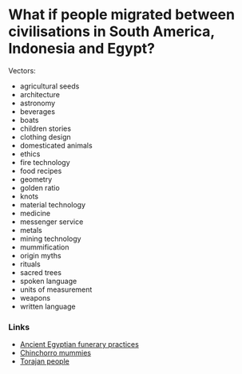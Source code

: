 # What if people migrated between civilisations in South America, Indonesia and Egypt?

Vectors:

- agricultural seeds
- architecture
- astronomy
- beverages
- boats
- children stories
- clothing design
- domesticated animals
- ethics
- fire technology
- food recipes
- geometry
- golden ratio
- knots
- material technology
- medicine
- messenger service
- metals
- mining technology
- mummification
- origin myths
- rituals
- sacred trees
- spoken language
- units of measurement
- weapons
- written language

### Links

- [Ancient Egyptian funerary practices](https://en.wikipedia.org/wiki/Ancient_Egyptian_funerary_practices)
- [Chinchorro mummies](https://en.wikipedia.org/wiki/Chinchorro_mummies)
- [Torajan people](https://en.wikipedia.org/wiki/Torajan_people)
